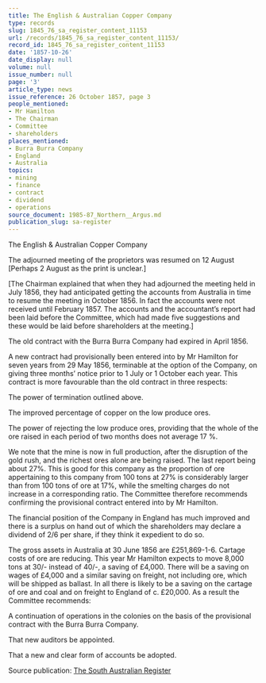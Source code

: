 ```yaml
---
title: The English & Australian Copper Company
type: records
slug: 1845_76_sa_register_content_11153
url: /records/1845_76_sa_register_content_11153/
record_id: 1845_76_sa_register_content_11153
date: '1857-10-26'
date_display: null
volume: null
issue_number: null
page: '3'
article_type: news
issue_reference: 26 October 1857, page 3
people_mentioned:
- Mr Hamilton
- The Chairman
- Committee
- shareholders
places_mentioned:
- Burra Burra Company
- England
- Australia
topics:
- mining
- finance
- contract
- dividend
- operations
source_document: 1985-87_Northern__Argus.md
publication_slug: sa-register
---
```


The English & Australian Copper Company

The adjourned meeting of the proprietors was resumed on 12 August [Perhaps 2 August as the print is unclear.]

[The Chairman explained that when they had adjourned the meeting held in July 1856, they had anticipated getting the accounts from Australia in time to resume the meeting in October 1856.  In fact the accounts were not received until February 1857.  The accounts and the accountant’s report had been laid before the Committee, which had made five suggestions and these would be laid before shareholders at the meeting.]

The old contract with the Burra Burra Company had expired in April 1856.

A new contract had provisionally been entered into by Mr Hamilton for seven years from 29 May 1856, terminable at the option of the Company, on giving three months’ notice prior to 1 July or 1 October each year.  This contract is more favourable than the old contract in three respects:

The power of termination outlined above.

The improved percentage of copper on the low produce ores.

The power of rejecting the low produce ores, providing that the whole of the ore raised in each period of two months does not average 17 %.

We note that the mine is now in full production, after the disruption of the gold rush, and the richest ores alone are being raised.  The last report being about 27%.  This is good for this company as the proportion of ore appertaining to this company from 100 tons at 27% is considerably larger than from 100 tons of ore at 17%, while the smelting charges do not increase in a corresponding ratio.  The Committee therefore recommends confirming the provisional contract entered into by Mr Hamilton.

The financial position of the Company in England has much improved and there is a surplus on hand out of which the shareholders may declare a dividend of 2/6 per share, if they think it expedient to do so.

The gross assets in Australia at 30 June 1856 are £251,869-1-6.  Cartage costs of ore are reducing.  This year Mr Hamilton expects to move 8,000 tons at 30/- instead of 40/-, a saving of £4,000.  There will be a saving on wages of £4,000 and a similar saving on freight, not including ore, which will be shipped as ballast.  In all there is likely to be a saving on the cartage of ore and coal and on freight to England of c. £20,000.  As a result the Committee recommends:

A continuation of operations in the colonies on the basis of the provisional contract with the Burra Burra Company.

That new auditors be appointed.

That a new and clear form of accounts be adopted.

Source publication: [The South Australian Register](/publications/sa-register/)
